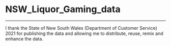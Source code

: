 # NSW_Liquor_Gaming_data














***

I thank the State of New South Wales (Department of Customer Service) 2021 for publishing the data and allowing me to distribute, reuse, remix and enhance the data.

